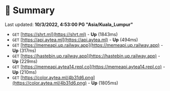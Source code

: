 # 📖 Summary
Last updated: **10/3/2022, 4:53:00 PG "Asia/Kuala_Lumpur"**

- `GET` [https://shrt.ml](https://shrt.ml) - **Up** (1843ms)
- `GET` [https://api.aytea.ml](https://api.aytea.ml) - **Up** (494ms)
- `GET` [https://memeapi.up.railway.app](https://memeapi.up.railway.app) - **Up** (317ms)
- `GET` [https://hastebin.up.railway.app](https://hastebin.up.railway.app) - **Up** (229ms)
- `GET` [https://memeapi.aytea14.repl.co](https://memeapi.aytea14.repl.co) - **Up** (210ms)
- `GET` [https://color.aytea.ml/4b31d6.png](https://color.aytea.ml/4b31d6.png) - **Up** (1805ms)
